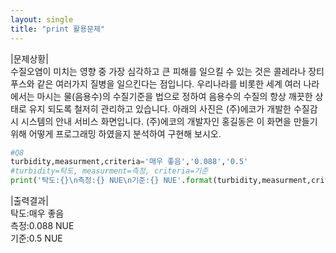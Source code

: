 ```yaml
---
layout: single
title: "print 활용문제"
---
```


|문제상황|  
수질오염이 미치는 영향 중 가장 심각하고 큰 피해를 일으킬 수 있는 것은 콜레라나 장티푸스와 같은 여러가지 질병을 일으킨다는 점입니다.
우리나라를 비롯한 세계 여러 나라에서는 마시는 물(음용수)의 수질기준을 법으로 정하여 음용수의 수질의 항상 깨끗한 상태로 유지 되도록
철저히 관리하고 있습니다.
아래의 사진은 (주)에코가 개발한 수질감시 시스템의 안내 서비스 화면입니다. (주)에코의 개발자인 홍길동은 이 화면을 만들기 위해 어떻게
프로그래밍 하였을지 분석하여 구현해 보시오.

```python
#Q8
turbidity,measurment,criteria='매우 좋음','0.088','0.5'
#turbidity=탁도, measurment=측정, criteria=기준
print('탁도:{}\n측정:{} NUE\n기준:{} NUE'.format(turbidity,measurment,criteria))
```
|출력결과|  
탁도:매우 좋음  
측정:0.088 NUE  
기준:0.5 NUE  
